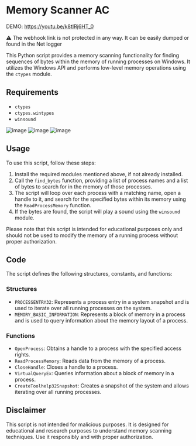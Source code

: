 # Memory Scanner AC

DEMO: https://youtu.be/k8tIRj6HT_0

⚠️ The webhook link is not protected in any way. It can be easily dumped or found in the Net logger

This Python script provides a memory scanning functionality for finding sequences of bytes within the memory of running processes on Windows. It utilizes the Windows API and performs low-level memory operations using the `ctypes` module.

## Requirements

- `ctypes`
- `ctypes.wintypes`
- `winsound`

![image](https://github.com/lauxov/gmod-anticheat/assets/110423050/c1b92411-4be7-43a2-b5e6-f71029036288) ![image](https://github.com/lauxov/gmod-anticheat/assets/110423050/1c6b481e-a7fa-4684-a9f9-0d721b2fcdad)
![image](https://github.com/lauxov/gmod-anticheat/assets/110423050/39a25d29-0b11-446d-a4b2-9853c8ef56d7)



## Usage

To use this script, follow these steps:

1. Install the required modules mentioned above, if not already installed.
2. Call the `find_bytes` function, providing a list of process names and a list of bytes to search for in the memory of those processes.
3. The script will loop over each process with a matching name, open a handle to it, and search for the specified bytes within its memory using the `ReadProcessMemory` function.
4. If the bytes are found, the script will play a sound using the `winsound` module.

Please note that this script is intended for educational purposes only and should not be used to modify the memory of a running process without proper authorization.

## Code

The script defines the following structures, constants, and functions:

### Structures

- `PROCESSENTRY32`: Represents a process entry in a system snapshot and is used to iterate over all running processes on the system.
- `MEMORY_BASIC_INFORMATION`: Represents a block of memory in a process and is used to query information about the memory layout of a process.

### Functions

- `OpenProcess`: Obtains a handle to a process with the specified access rights.
- `ReadProcessMemory`: Reads data from the memory of a process.
- `CloseHandle`: Closes a handle to a process.
- `VirtualQueryEx`: Queries information about a block of memory in a process.
- `CreateToolhelp32Snapshot`: Creates a snapshot of the system and allows iterating over all running processes.

## Disclaimer

This script is not intended for malicious purposes. It is designed for educational and research purposes to understand memory scanning techniques. Use it responsibly and with proper authorization.
